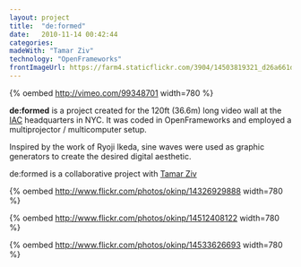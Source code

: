 ```yaml
---
layout: project
title:  "de:formed"
date:   2010-11-14 00:42:44
categories: 
madeWith: "Tamar Ziv"
technology: "OpenFrameworks"
frontImageUrl: https://farm4.staticflickr.com/3904/14503819321_d26a661d93_o_d.png
---
```

{% oembed http://vimeo.com/99348701 width=780 %}

**de:formed** is a project created for the 120ft (36.6m) long video wall at the [IAC][iac-url] headquarters in NYC. It was coded in OpenFrameworks and employed a multiprojector / multicomputer setup.

Inspired by the work of Ryoji Ikeda, sine waves were used as graphic generators to create the desired digital aesthetic.

de:formed is a collaborative project with [Tamar Ziv][tamar-url]

{% oembed http://www.flickr.com/photos/okinp/14326929888 width=780 %}

{% oembed http://www.flickr.com/photos/okinp/14512408122 width=780 %}

{% oembed http://www.flickr.com/photos/okinp/14533626693 width=780 %}

[iac-url]: http://iac.com/
[tamar-url]: http://www.tamarziv.com/
